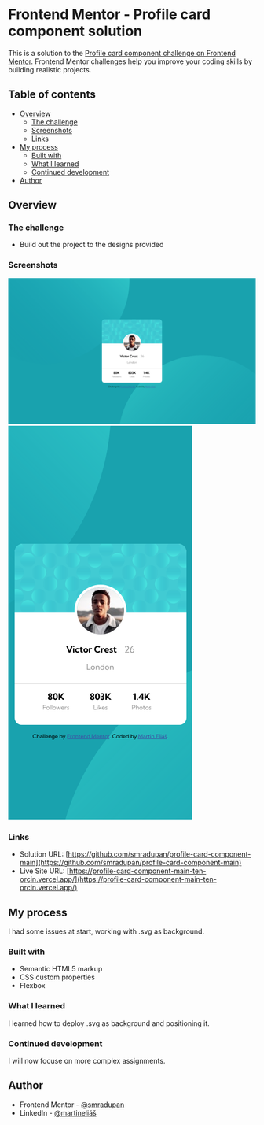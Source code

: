 # Frontend Mentor - Profile card component solution

This is a solution to the [Profile card component challenge on Frontend Mentor](https://www.frontendmentor.io/challenges/profile-card-component-cfArpWshJ). Frontend Mentor challenges help you improve your coding skills by building realistic projects. 

## Table of contents

- [Overview](#overview)
  - [The challenge](#the-challenge)
  - [Screenshots](#screenshot)
  - [Links](#links)
- [My process](#my-process)
  - [Built with](#built-with)
  - [What I learned](#what-i-learned)
  - [Continued development](#continued-development)
- [Author](#author)

## Overview

### The challenge

- Build out the project to the designs provided

### Screenshots

![/assets/img/1440px-Frontend-Mentor-Profile-card-component.png](assets/img/1440px-Frontend-Mentor-Profile-card-component.png)
![assets/img/375px-Frontend-Mentor-Profile-card-component.png](assets/img/375px-Frontend-Mentor-Profile-card-component.png)

### Links

- Solution URL: [https://github.com/smradupan/profile-card-component-main](https://github.com/smradupan/profile-card-component-main)
- Live Site URL: [https://profile-card-component-main-ten-orcin.vercel.app/](https://profile-card-component-main-ten-orcin.vercel.app/)

## My process

I had some issues at start, working with .svg as background.

### Built with

- Semantic HTML5 markup
- CSS custom properties
- Flexbox

### What I learned

I learned how to deploy .svg as background and positioning it. 

### Continued development

I will now focuse on more complex assignments.

## Author

- Frontend Mentor - [@smradupan](https://www.frontendmentor.io/profile/smradupan)
- LinkedIn - [@martineliáš](https://www.linkedin.com/in/martin-eli%C3%A1%C5%A1-455550209/)

